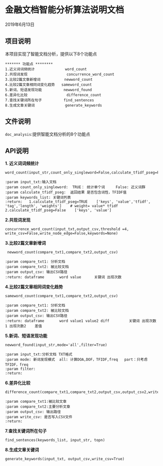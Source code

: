 # 金融文档智能分析算法说明文档

2019年6月13日

## 项目说明

本项目实现了智能文档分析，提供以下8个功能点

```
******* 功能点 ********
1.近义词词频统计              word_count
2.共现词发现                  concurrence_word_count
3.比较2篇文章新增词           newword_count
4.比较2篇文章相同词变化趋势   sameword_count
5.新词、短语发现功能          newword_found
6.差异化比较                  difference_count
7.查找关键词所在句子          find_sentences
8.生成文章关键词              generate_keywords
```

## 文件说明

`doc_analysis`:提供智能文档分析的8个功能点

## API说明

**1. 近义词词频统计**

```
word_count(input_str,count_only_singleword=False,calculate_tfidf_pseg=False,keywords_list=None)
```

```
:param input_txt:输入文档
:param count_only_singleword:  TRUE： 统计单个词     False: 近义词群
:param calculate_tfidf_pseg:  返回结果 是否包含词性，TFIDF值
:param keywords_list: 关键词列表
:return:   1.calculate_tfidf_pseg=TRUE    ['keys', 'value','tfidf', 'tag','length', 'weights']    # weight= value* tfidf
2.calculate_tfidf_pseg=False    ['keys', 'value']
```



**2.共现词发现**  

```
concurrence_word_count(input_txt,output_csv,threshold =4, write_csv=False,write_node_edge=False,keywords=None)
```



**3.比较2篇文章新增词**

```
 newword_count(compare_txt1,compare_txt2,output_csv)
```

```
:param compare_txt1: 分析文档
:param compare_txt2: 被比较文档
:param output_csv: 输出CSV路径
:return: dataframe       word value      关键词 出现次数
```



**4.比较2篇文章相同词变化趋势**   

```
sameword_count(compare_txt1,compare_txt2,output_csv)
```

```
:param compare_txt1: 分析文档
:param compare_txt2: 被比较文档
:param output_csv: 输出CSV路径
:return: dataframe       word value1 value2 diff         关键词 出现次数1 出现次数2    差值
```



**5.新词、短语发现功能**          

```
newword_found(input_str,mode='all',filter=True)
```

```
:param input_txt:分析文档 TXT格式
:param mode: 新词发现模式  all: 计算DOA,DOF，TFIDF,freq   part：只考虑TFIDF，freq
:param filter:
:return:
```



**6.差异化比较**                  

```
difference_count(compare_txt1,compare_txt2,output_csv,output_csv2,write_csv=False,count_concurrence_diff=False)
```

```
:param compare_txt1:被比较文章
:param compare_txt2:主要分析文章
:param output_csv: 输出路径
:param write_csv: 是否写入CSV文件
:return:
```



**7.查找关键词所在句子**          

```
find_sentences(keywords_list, input_str, topn)
```



**8.生成文章关键词**              

```
generate_keywords(input_txt, output_csv,write_csv=True)
```

